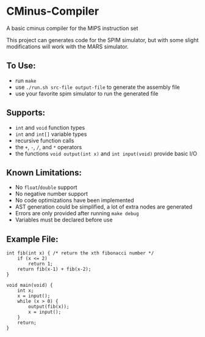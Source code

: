 # CMinus-Compiler
A basic cminus compiler for the MIPS instruction set

This project can generates code for the SPIM simulator, but with some slight modifications will work with the MARS simulator. 

## To Use:
- run `make`
- use `./run.sh src-file output-file` to generate the assembly file
- use your favorite spim simulator to run the generated file 

## Supports:
- `int` and `void` function types
- `int` and `int[]` variable types
- recursive function calls
- the `+`, `-`, `/`, and `*` operators
- the functions `void output(int x)` and `int input(void)` provide basic I/O 

## Known Limitations:
- No `float`/`double` support
- No negative number support
- No code optimizations have been implemented
- AST generation could be simplified, a lot of extra nodes are generated
- Errors are only provided after running `make debug`
- Variables must be declared before use

## Example File:

```
int fib(int x) { /* return the xth fibonacci number */
    if (x <= 2)
        return 1;
    return fib(x-1) + fib(x-2);
}

void main(void) {
    int x;
    x = input();
    while (x > 0) {
        output(fib(x));
        x = input();
    }
    return;
}
```
  
